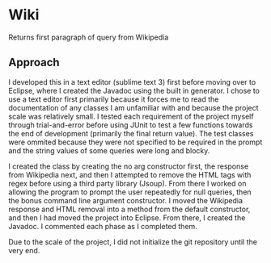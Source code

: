 # Wiki
Returns first paragraph of query from Wikipedia

## Approach

I developed this in a text editor (sublime text 3) first before moving over to Eclipse, where I created the Javadoc using the built in generator. I chose to use a text editor first primarily because it forces me to read the documentation of any classes I am unfamiliar with and because the project scale was relatively small. I tested each requirement of the project myself through trial-and-error before using JUnit to test a few functions towards the end of development (primarily the final return value). The test classes were ommited because they were not specified to be required in the prompt and the string values of some queries were long and blocky. 

I created the class by creating the no arg constructor first, the response from Wikipedia next, and then I attempted to remove the HTML tags with regex before using a third party library (Jsoup). From there I worked on allowing the program to prompt the user repeatedly for null queries, then the bonus command line argument constructor. I moved the Wikipedia response and HTML removal into a method from the default constructor, and then I had moved the project into Eclipse. From there, I created the Javadoc. I commented each phase as I completed them. 

Due to the scale of the project, I did not initialize the git repository until the very end. 
